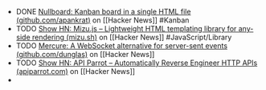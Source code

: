 - DONE [Nullboard: Kanban board in a single HTML file (github.com/apankrat)](https://news.ycombinator.com/item?id=42461688) on [[Hacker News]] #Kanban
- TODO [Show HN: Mizu.js – Lightweight HTML templating library for any-side rendering (mizu.sh)](https://news.ycombinator.com/item?id=42464310) on [[Hacker News]] #JavaScript/Library
- TODO [Mercure: A WebSocket alternative for server-sent events (github.com/dunglas)](https://news.ycombinator.com/item?id=42571651) on [[Hacker News]]
- TODO [Show HN: API Parrot – Automatically Reverse Engineer HTTP APIs (apiparrot.com)](https://news.ycombinator.com/item?id=42565821) on [[Hacker News]]
-